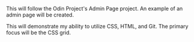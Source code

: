 This will follow the Odin Project's Admin Page project. An example of an admin page will be created.

This will demonstrate my ability to utilize CSS, HTML, and Git. The primary focus will be the CSS grid.
